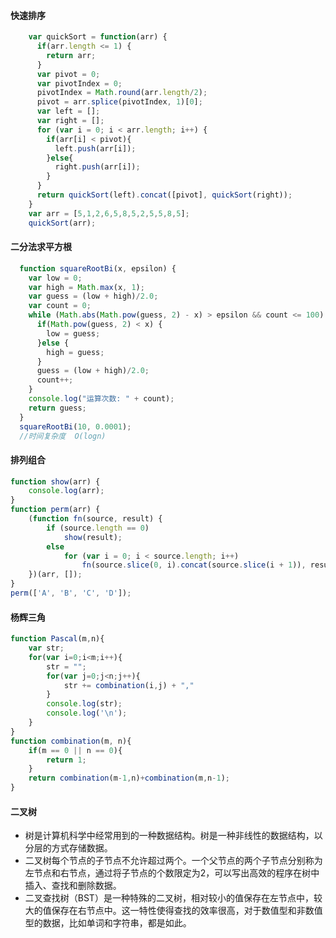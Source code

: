 #### 快速排序
```js
    var quickSort = function(arr) {
      if(arr.length <= 1) {
        return arr;
      }
      var pivot = 0;
      var pivotIndex = 0;
      pivotIndex = Math.round(arr.length/2);
      pivot = arr.splice(pivotIndex, 1)[0];
      var left = [];
      var right = [];
      for (var i = 0; i < arr.length; i++) {
        if(arr[i] < pivot){
          left.push(arr[i]);
        }else{
          right.push(arr[i]);
        }
      }
      return quickSort(left).concat([pivot], quickSort(right));
    }
    var arr = [5,1,2,6,5,8,5,2,5,5,8,5];
    quickSort(arr);
```

#### 二分法求平方根
```js
  function squareRootBi(x, epsilon) {
    var low = 0;
    var high = Math.max(x, 1);
    var guess = (low + high)/2.0;
    var count = 0;
    while (Math.abs(Math.pow(guess, 2) - x) > epsilon && count <= 100) {
      if(Math.pow(guess, 2) < x) {
        low = guess;
      }else {
        high = guess;
      }
      guess = (low + high)/2.0;
      count++;
    }
    console.log("运算次数: " + count);
    return guess;
  }
  squareRootBi(10, 0.0001);
  //时间复杂度  O(logn)
```

#### 排列组合
```js  
function show(arr) {  
    console.log(arr);  
}  
function perm(arr) {  
    (function fn(source, result) {  
        if (source.length == 0)  
            show(result);  
        else 
            for (var i = 0; i < source.length; i++)  
                fn(source.slice(0, i).concat(source.slice(i + 1)), result.concat(source[i]));  
    })(arr, []);  
}  
perm(['A', 'B', 'C', 'D']);  
```

#### 杨辉三角
```js
function Pascal(m,n){
    var str;
	for(var i=0;i<m;i++){
        str = "";
        for(var j=0;j<n;j++){
            str += combination(i,j) + ","
        }
        console.log(str);
        console.log('\n');
    }
}
function combination(m, n){
    if(m == 0 || n == 0){
        return 1;
    }
    return combination(m-1,n)+combination(m,n-1);
}
```

#### 二叉树
- 树是计算机科学中经常用到的一种数据结构。树是一种非线性的数据结构，以分层的方式存储数据。
- 二叉树每个节点的子节点不允许超过两个。一个父节点的两个子节点分别称为左节点和右节点，通过将子节点的个数限定为2，可以写出高效的程序在树中插入、查找和删除数据。
- 二叉查找树（BST）是一种特殊的二叉树，相对较小的值保存在左节点中，较大的值保存在右节点中。这一特性使得查找的效率很高，对于数值型和非数值型的数据，比如单词和字符串，都是如此。
```js

```